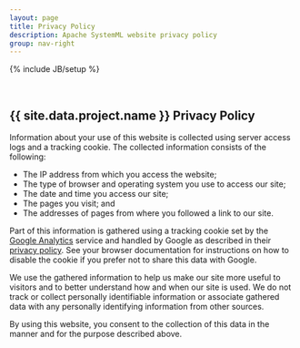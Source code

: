 ```yaml
---
layout: page
title: Privacy Policy
description: Apache SystemML website privacy policy
group: nav-right
---
```

{% include JB/setup %}

<br/>

## {{ site.data.project.name }} Privacy Policy

Information about your use of this website is collected using server access logs and a tracking cookie.
The collected information consists of the following:

* The IP address from which you access the website;
* The type of browser and operating system you use to access our site;
* The date and time you access our site;
* The pages you visit; and
* The addresses of pages from where you followed a link to our site.

Part of this information is gathered using a tracking cookie set by the [Google Analytics](http://www.google.com/analytics/)
service and handled by Google as described in their [privacy policy](http://www.google.com/privacy.html).
See your browser documentation for instructions on how to disable the cookie if you prefer not to share this data with Google.

We use the gathered information to help us make our site more useful to visitors and to better understand how and when our site is used. We do not track or collect personally identifiable information or associate gathered data with any personally identifying information from other sources.

By using this website, you consent to the collection of this data in the manner and for the purpose described above.
